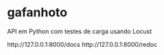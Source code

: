 # gafanhoto
API em Python com testes de carga usando Locust
<p>
  http://127.0.0.1:8000/docs
  http://127.0.0.1:8000/redoc  
</p>

